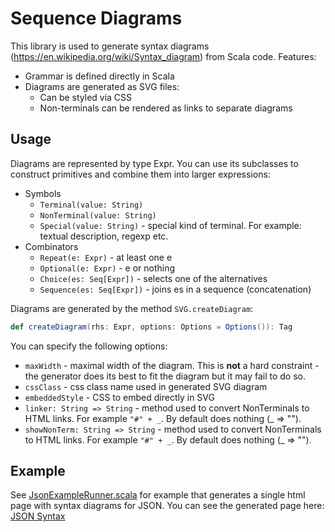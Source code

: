 Sequence Diagrams
=======

This library is used to generate syntax diagrams (https://en.wikipedia.org/wiki/Syntax_diagram) from Scala code. 
Features:
* Grammar is defined directly in Scala
* Diagrams are generated as SVG files:
  * Can be styled via CSS
  * Non-terminals can be rendered as links to separate diagrams 
  
Usage
-----

Diagrams are represented by type Expr. You can use its subclasses 
to construct primitives and combine them into larger expressions:
* Symbols
  * `Terminal(value: String)`
  * `NonTerminal(value: String)`
  * `Special(value: String)` - special kind of terminal. For example: textual description, regexp etc.
* Combinators
  * `Repeat(e: Expr)` - at least one e
  * `Optional(e: Expr)` - e or nothing
  * `Choice(es: Seq[Expr])` - selects one of the alternatives
  * `Sequence(es: Seq[Expr])` - joins es in a sequence (concatenation)

Diagrams are generated by the method `SVG.createDiagram`:
```scala
def createDiagram(rhs: Expr, options: Options = Options()): Tag
```

You can specify the following options:
* `maxWidth` - maximal width of the diagram. This is **not** a hard constraint - the generator does its best to fit the diagram but it may fail to do so.
* `cssClass` - css class name used in generated SVG diagram
* `embeddedStyle` - CSS to embed directly in SVG
* `linker: String => String` - method used to convert NonTerminals to HTML links. For example `"#" + _`. By default does nothing (_ => "").
* `showNonTerm: String => String` - method used to convert NonTerminals to HTML links. For example `"#" + _`. By default does nothing (_ => "").

Example
-------

See [JsonExampleRunner.scala](src/test/scala/com/github/sheliaklyr/ebnf/JsonExampleRunner.scala)
for example that generates a single html page with syntax diagrams for JSON. 
You can see the generated page here: 
[JSON Syntax](https://sheliaklyr.github.io/syntax-diagrams/) 